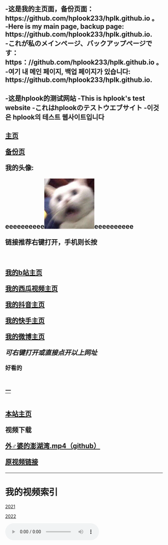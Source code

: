 <p><h2>-这是我的主页面，备份页面：https://github.com/hplook233/hplk.github.io 。
<br>-Here is my main page, backup page: https://github.com/hplook233/hplk.github.io.
<br>-これが私のメインページ、バックアップページです：https：//github.com/hplook233/hplk.github.io 。
<br>-여기 내 메인 페이지, 백업 페이지가 있습니다: https://github.com/hplook233/hplk.github.io.<h2></p>
<p><h2>-这是hplook的测试网站  -This is hplook's test website  -これはhplookのテストウエブサイト -이것은 hplook의 테스트 웹사이트입니다<h2></p>
 <p><a href="https://hplook233.github.io/">主页</a> </p><p><a href="https://hplook233.github.io/hplk.github.io/">备份页</a></p>
<p>我的头像:</p>
<p>eeeeeeeeee<img src="https://raw.githubusercontent.com/hplook233/hplk.github.io/master/photos/touxiang.jpg" alt="Pulpit roke" width="160" height="160" alt="我的头像">eeeeeeeeee</p>
 <p>链接推荐右键打开，手机则长按</p>
<br>
 <p><a href="https://space.bilibili.com/474005040" target="_blank">我的b站主页</a> </p>
 <p><a href="https://www.ixigua.com/home/3403741211923960" target="_blank">我的西瓜视频主页</a> </p>
 <p><a href="https://www.douyin.com/user/MS4wLjABAAAAf98kxiT-ACqZQF5YUwG7BtUsJ_fKOxzjOnZdRK8gEyc" target="_blank">我的抖音主页</a> </p>
 <p><a href="https://www.kuaishou.com/profile/3xqsvaj6iqrvsfc" target="_blank">我的快手主页</a> </p>
 <p><a href="https://weibo.com/u/7604920162" target="_blank">我的微博主页</a> </p>
 <p><i> 可右键打开或直接点开以上网址 </i></p>
<p><code>好看的</code><br><br></p>
<p><code><a href="https://www.bilibili.com/video/BV1GJ411x7h7?from=search&seid=4944884504655420596"target="_blank">一</a></code><br><br></p>
<p> <a href="https://hplook233.github.io/">本站主页</a> </p>
<p>视频下载</p>
 <p><a href="https://raw.githubusercontent.com/hplook233/hplk.github.io/master/videos/外♂婆的澎湖湾.mp4" target="_blank">外♂婆的澎湖湾.mp4（github）</a> </p>
 <p><a href="https://www.bilibili.com/video/BV1JT4y167kz" target="_blank">原视频链接</a> </p>
<hr>
<p><h1>我的视频索引</h1></p>
<p><a href="https://hplook233.github.io/videosmenu2021/" target="_blank">2021</a> </p>
<p><a href="https://hplook233.github.io/videosmenu2022/" target="_blank">2022</a> </p>
<audio controls>
 <source src="https://raw.githubusercontent.com/hplook233/hplook233.github.io/main/Josh%20Vietti%20-%20A%20Thousand%20Miles.mp3" type="audio/mpeg">
 </audio>
